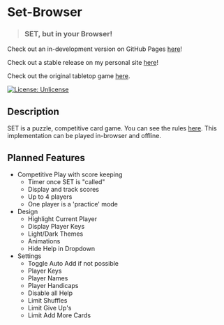 # Set-Browser
> ### SET, but in your Browser!

Check out an in-development version on GitHub Pages [here](https://shawnt-demirdjian.github.io/Set-Browser/)!

Check out a stable release on my personal site [here](https://shawntdemirdjian.com/set)!

Check out the original tabletop game [here](https://www.setgame.com/).

[![License: Unlicense](https://img.shields.io/badge/license-Unlicense-blue.svg)](http://unlicense.org/)


## Description

SET is a puzzle, competitive card game. You can see the rules [here](https://www.setgame.com/sites/default/files/instructions/SET%20INSTRUCTIONS%20-%20ENGLISH.pdf). This implementation can be played in-browser and offline.

## Planned Features

- Competitive Play with score keeping
  - Timer once SET is "called"
  - Display and track scores
  - Up to 4 players
  - One player is a 'practice' mode
- Design
  - Highlight Current Player
  - Display Player Keys
  - Light/Dark Themes
  - Animations
  - Hide Help in Dropdown
- Settings
  - Toggle Auto Add if not possible
  - Player Keys
  - Player Names
  - Player Handicaps
  - Disable all Help
  - Limit Shuffles
  - Limit Give Up's
  - Limit Add More Cards